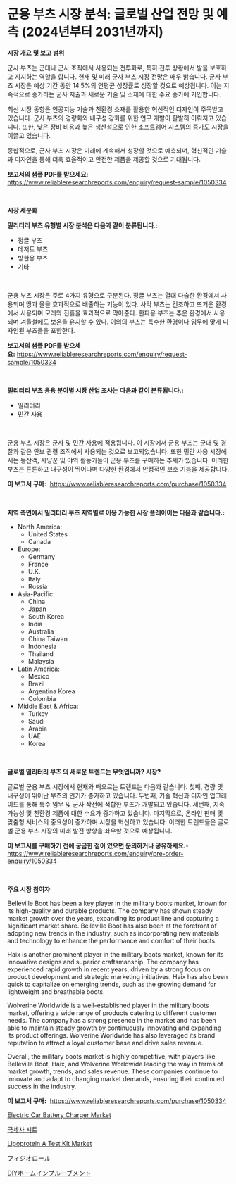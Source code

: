 <p><h1>군용 부츠 시장 분석: 글로벌 산업 전망 및 예측 (2024년부터 2031년까지)</h1></p><p><strong>시장 개요 및 보고 범위</strong></p>
<p><p>군사 부츠는 군대나 군사 조직에서 사용되는 전투화로, 특히 전투 상황에서 발을 보호하고 지지하는 역할을 합니다. 현재 및 미래 군사 부츠 시장 전망은 매우 밝습니다. 군사 부츠 시장은 예상 기간 동안 14.5%의 연평균 성장률로 성장할 것으로 예상됩니다. 이는 지속적으로 증가하는 군사 지출과 새로운 기술 및 소재에 대한 수요 증가에 기인합니다.</p><p>최신 시장 동향은 인공지능 기술과 친환경 소재를 활용한 혁신적인 디자인이 주목받고 있습니다. 군사 부츠의 경량화와 내구성 강화를 위한 연구 개발이 활발히 이뤄지고 있습니다. 또한, 낮은 장비 비용과 높은 생산성으로 인한 소프트웨어 시스템의 증가도 시장을 이끌고 있습니다.</p><p>종합적으로, 군사 부츠 시장은 미래에 계속해서 성장할 것으로 예측되며, 혁신적인 기술과 디자인을 통해 더욱 효율적이고 안전한 제품을 제공할 것으로 기대됩니다.</p></p>
<p><strong>보고서의 샘플 PDF를 받으세요:</strong> <a href="https://www.reliableresearchreports.com/enquiry/request-sample/1050334">https://www.reliableresearchreports.com/enquiry/request-sample/1050334</a></p>
<p>&nbsp;</p>
<p><strong>시장 세분화</strong></p>
<p><strong>밀리터리 부츠 유형별 시장 분석은 다음과 같이 분류됩니다.:</strong></p>
<p><ul><li>정글 부츠</li><li>데저트 부츠</li><li>방한용 부츠</li><li>기타</li></ul></p>
<p>&nbsp;</p>
<p><p>군용 부츠 시장은 주로 4가지 유형으로 구분된다. 정글 부츠는 열대 다습한 환경에서 사용되며 땅과 물을 효과적으로 배출하는 기능이 있다. 사막 부츠는 건조하고 뜨거운 환경에서 사용되며 모래와 진흙을 효과적으로 막아준다. 한파용 부츠는 추운 환경에서 사용되며 겨울철에도 보온을 유지할 수 있다. 이외의 부츠는 특수한 환경이나 임무에 맞게 디자인된 부츠들을 포함한다.</p></p>
<p><strong>보고서의 샘플 PDF를 받으세요:</strong>&nbsp;<a href="https://www.reliableresearchreports.com/enquiry/request-sample/1050334">https://www.reliableresearchreports.com/enquiry/request-sample/1050334</a></p>
<p>&nbsp;</p>
<p><strong> 밀리터리 부츠 응용 분야별 시장 산업 조사는 다음과 같이 분류됩니다.:</strong></p>
<p><ul><li>밀리터리</li><li>민간 사용</li></ul></p>
<p>&nbsp;</p>
<p><p>군용 부츠 시장은 군사 및 민간 사용에 적용됩니다. 이 시장에서 군용 부츠는 군대 및 경찰과 같은 안보 관련 조직에서 사용되는 것으로 보고되었습니다. 또한 민간 사용 시장에서는 등산객, 사냥꾼 및 야외 활동가들이 군용 부츠를 구매하는 추세가 있습니다. 이러한 부츠는 튼튼하고 내구성이 뛰어나며 다양한 환경에서 안정적인 보호 기능을 제공합니다.</p></p>
<p><strong>이 보고서 구매:</strong>&nbsp; <a href="https://www.reliableresearchreports.com/purchase/1050334">https://www.reliableresearchreports.com/purchase/1050334</a></p>
<p>&nbsp;</p>
<p><strong>지역 측면에서 밀리터리 부츠 지역별로 이용 가능한 시장 플레이어는 다음과 같습니다.:</strong></p>
<p><ul>
    <li>
        North America:
        <ul>
            <li>United States</li>
            <li>Canada</li>
        </ul>
    </li>
    <li>
        Europe:
        <ul>
            <li>Germany</li>
            <li>France</li>
            <li>U.K.</li>
            <li>Italy</li>
            <li>Russia</li>
        </ul>
    </li>
    <li>
        Asia-Pacific:
        <ul>
            <li>China</li>
            <li>Japan</li>
            <li>South Korea</li>
            <li>India</li>
            <li>Australia</li>
            <li>China Taiwan</li>
            <li>Indonesia</li>
            <li>Thailand</li>
            <li>Malaysia</li>
        </ul>
    </li>
    <li>
        Latin America:
        <ul>
            <li>Mexico</li>
            <li>Brazil</li>
            <li>Argentina Korea</li>
            <li>Colombia</li>
        </ul>
    </li>
    <li>
        Middle East & Africa:
        <ul>
            <li>Turkey</li>
            <li>Saudi</li>
            <li>Arabia</li>
            <li>UAE</li>
            <li>Korea</li>
        </ul>
    </li>
    </ul></p>
<p>&nbsp;</p>
<p><strong>글로벌 밀리터리 부츠 의 새로운 트렌드는 무엇입니까? 시장?</strong></p>
<p><p>글로벌 군용 부츠 시장에서 현재와 떠오르는 트렌드는 다음과 같습니다. 첫째, 경량 및 내구성이 뛰어난 부츠의 인기가 증가하고 있습니다. 두번째, 기술 혁신과 디자인 업그레이드를 통해 특수 임무 및 군사 작전에 적합한 부츠가 개발되고 있습니다. 세번째, 지속가능성 및 친환경 제품에 대한 수요가 증가하고 있습니다. 마지막으로, 온라인 판매 및 맞춤형 서비스의 중요성이 증가하며 시장을 혁신하고 있습니다. 이러한 트렌드들은 글로벌 군용 부츠 시장의 미래 발전 방향을 좌우할 것으로 예상됩니다.</p></p>
<p><strong>이 보고서를 구매하기 전에 궁금한 점이 있으면 문의하거나 공유하세요.</strong>- <a href="https://www.reliableresearchreports.com/enquiry/pre-order-enquiry/1050334">https://www.reliableresearchreports.com/enquiry/pre-order-enquiry/1050334</a></p>
<p>&nbsp;</p>
<p><strong>주요 시장 참여자</strong></p>
<p><p>Belleville Boot has been a key player in the military boots market, known for its high-quality and durable products. The company has shown steady market growth over the years, expanding its product line and capturing a significant market share. Belleville Boot has also been at the forefront of adopting new trends in the industry, such as incorporating new materials and technology to enhance the performance and comfort of their boots.</p><p>Haix is another prominent player in the military boots market, known for its innovative designs and superior craftsmanship. The company has experienced rapid growth in recent years, driven by a strong focus on product development and strategic marketing initiatives. Haix has also been quick to capitalize on emerging trends, such as the growing demand for lightweight and breathable boots.</p><p>Wolverine Worldwide is a well-established player in the military boots market, offering a wide range of products catering to different customer needs. The company has a strong presence in the market and has been able to maintain steady growth by continuously innovating and expanding its product offerings. Wolverine Worldwide has also leveraged its brand reputation to attract a loyal customer base and drive sales revenue.</p><p>Overall, the military boots market is highly competitive, with players like Belleville Boot, Haix, and Wolverine Worldwide leading the way in terms of market growth, trends, and sales revenue. These companies continue to innovate and adapt to changing market demands, ensuring their continued success in the industry.</p></p>
<p><strong>이 보고서 구매:</strong>&nbsp;&nbsp;<a href="https://www.reliableresearchreports.com/purchase/1050334">https://www.reliableresearchreports.com/purchase/1050334</a></p>
<p><p><a href="https://github.com/bobicer/Market-Research-Report-List-2/blob/main/electric-car-battery-charger-market.md">Electric Car Battery Charger Market</a></p><p><a href="https://github.com/jntpkh496620/Market-Research-Report-List-1/blob/main/5175473187494.md">극세사 시트</a></p><p><a href="https://noble-drawer-34c.notion.site/Global-Lipoprotein-A-Test-Kit-Market-Size-and-Market-Trends-Insights-and-Projections-from-2024-to-2-82cfaae3d6714e1a8cc5f121cb5772b2">Lipoprotein A Test Kit Market</a></p><p><a href="https://github.com/bevdtkn4419963/Market-Research-Report-List-1/blob/main/5340108187560.md">フィジオロール</a></p><p><a href="https://medium.com/@donnaieme/diy%E3%81%AE%E5%AE%B6%E5%BA%AD%E6%94%B9%E5%96%84%E5%B8%82%E5%A0%B4%E3%81%AE%E8%A6%8F%E6%A8%A1%E3%81%A8%E5%B8%82%E5%A0%B4%E5%8B%95%E5%90%91-%E5%AE%8C%E5%85%A8%E3%81%AA%E6%A5%AD%E7%95%8C%E6%A6%82%E8%A6%81-2024%E5%B9%B4%E3%81%8B%E3%82%892031%E5%B9%B4%E3%81%BE%E3%81%A7-d6e54288b30b">DIYホームインプルーブメント</a></p></p>
